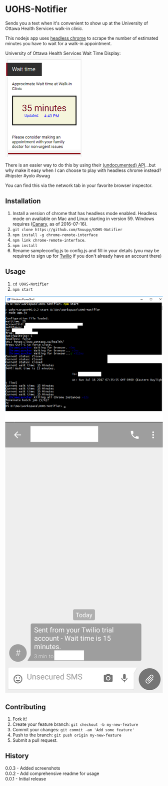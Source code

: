 # UOHS-Notifier

Sends you a text when it's convenient to show up at the University of Ottawa Health Services walk-in clinic.

This nodejs app uses [headless chrome](https://developers.google.com/web/updates/2017/04/headless-chrome) to scrape the number of estimated minutes you have to wait for a walk-in appointment.

University of Ottawa Health Services Wait Time Display:
![UOHS Display](/screenshots/uohs.png?raw=true "UOHS Wait Time Checker")

There is an easier way to do this by using their [(undocumented) API](https://app.cliniconex.com/walkinstats?pid=co-b22fc6be-efba-4c71-9b88-45c9171b6f83&locale=en&token=jkrt54gtOU&hosturl=https://www.uottawa.ca/health/&callback=__gwt_jsonp__.P0.onSuccess)...but why make it easy when I can choose to play with headless chrome instead? #hipster #yolo #swag

You can find this via the network tab in your favorite browser inspector.

## Installation
1. Install a version of chrome that has headless mode enabled. Headless mode on available on Mac and Linux starting in version 59. Windows requires ([Canary](https://www.google.com/chrome/browser/canary.html), as of 2016-07-16).
1. `git clone https://github.com/Snuupy/UOHS-Notifier`
1. `npm install -g chrome-remote-interface`
1. `npm link chrome-remote-interface`.
1. `npm install`
1. Rename sampleconfig.js to config.js and fill in your details (you may be required to sign up for [Twilio](https://www.twilio.com/) if you don't already have an account there)


## Usage
1. `cd UOHS-Notifier`
2. `npm start`

![Server screenshot](/screenshots/server.png?raw=true "Server Screenshot")
![Text screenshot](/screenshots/SMS.png?raw=true "Text Screenshot")


## Contributing

1. Fork it!
2. Create your feature branch: `git checkout -b my-new-feature`
3. Commit your changes: `git commit -am 'Add some feature'`
4. Push to the branch: `git push origin my-new-feature`
5. Submit a pull request.

## History

0.0.3 - Added screenshots  
0.0.2 - Add comprehensive readme for usage  
0.0.1 - Initial release